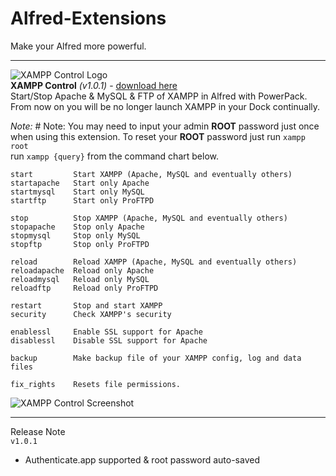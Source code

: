 Alfred-Extensions
=============
Make your Alfred more powerful. 

----

![XAMPP Control Logo](https://github.com/hzlzh/Alfred-Extensions/raw/master/XAMPP%20Control/icon.png 'XAMPP Control for Alfred Logo')  
**XAMPP Control** *(v1.0.1)* - [download here](https://github.com/hzlzh/Alfred-Extensions/raw/master/XAMPP%20Control.alfredextension 'XAMPP Control Download Link')  
Start/Stop Apache & MySQL & FTP of XAMPP in Alfred with PowerPack. From now on you will be no longer launch XAMPP in your Dock continually.  

*Note:* # Note: You may need to input your admin **ROOT** password just once when using this extension. To reset your **ROOT** password just run `xampp root`  
run `xampp {query}` from the command chart below.
   
    start         Start XAMPP (Apache, MySQL and eventually others)
    startapache   Start only Apache
    startmysql    Start only MySQL
    startftp      Start only ProFTPD
    
    stop          Stop XAMPP (Apache, MySQL and eventually others)
    stopapache    Stop only Apache
    stopmysql     Stop only MySQL
    stopftp       Stop only ProFTPD
    
    reload        Reload XAMPP (Apache, MySQL and eventually others)
    reloadapache  Reload only Apache
    reloadmysql   Reload only MySQL
    reloadftp     Reload only ProFTPD
    
    restart       Stop and start XAMPP
    security      Check XAMPP's security
    
    enablessl     Enable SSL support for Apache
    disablessl    Disable SSL support for Apache
    
    backup        Make backup file of your XAMPP config, log and data files
    
    fix_rights    Resets file permissions.

![XAMPP Control Screenshot](https://github.com/hzlzh/Alfred-Extensions/raw/master/XAMPP%20Control/screenshot.png 'XAMPP Control for Alfred Screenshot')

----
Release Note  
`v1.0.1`  
* Authenticate.app supported & root password auto-saved